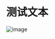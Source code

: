 # 测试文本


![image](https://cdn.jsdelivr.net/mlm1966/mlm1966.github.io/blob/%E4%BA%8C%E5%8F%B7/files/%E6%8D%95%E8%8E%B7.PNG)
